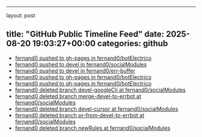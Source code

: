 
---
layout: post

title:  "GitHub Public Timeline Feed"
date:   2025-08-20 19:03:27+00:00
categories: github
---
*  [fernand0 pushed to gh-pages in fernand0/botElectrico](https://github.com/fernand0/botElectrico/compare/413024b07a...7dfb980c40)
*  [fernand0 pushed to devel in fernand0/socialModules](https://github.com/fernand0/socialModules/compare/6ee0d2fdf6...15339c001e)
*  [fernand0 pushed to devel in fernand0/err-buffer](https://github.com/fernand0/err-buffer/compare/bbd922412d...5196864c5a)
*  [fernand0 pushed to gh-pages in fernand0/botElectrico](https://github.com/fernand0/botElectrico/compare/e5e2514ffa...3b4536eabb)
*  [fernand0 pushed to gh-pages in fernand0/botElectrico](https://github.com/fernand0/botElectrico/compare/18b3062e67...1172d0564e)
*  [fernand0 deleted branch devel-googleCli at fernand0/socialModules](https://github.com/)
*  [fernand0 deleted branch merge-devel-to-errbot at fernand0/socialModules](https://github.com/)
*  [fernand0 deleted branch devel-cursor at fernand0/socialModules](https://github.com/)
*  [fernand0 deleted branch pr-from-devel-to-errbot at fernand0/socialModules](https://github.com/)
*  [fernand0 deleted branch newRules at fernand0/socialModules](https://github.com/)

